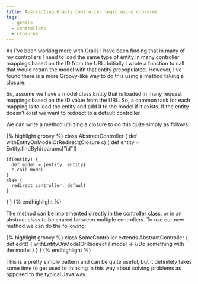 ```yaml
---
title: Abstracting Grails controller logic using closures
tags:
  - grails
  - controllers
  - closures
---
```


As I've been working more with Grails I have been finding that in many of my controllers
I need to load the same type of entity in many controller mappings based on the ID
from the URL. Initially I wrote a function to call that would return the model with
that entity prepopulated. However, I've found there is a more Groovy-like way to do
this using a method taking a closure.

So, assume we have a model class Entity that is loaded in many request mappings based
on the ID value from the URL. So, a common task for each mapping is to load the entity
and add it to the model if it exists. If the entity doesn't exist we want to redirect
to a default controller.

We can write a method utilizing a closure to do this quite simply as follows:

{% highlight groovy %}
class AbstractController {
  def withEntityOnModelOrRedirect(Closure c) {
    def entity = Entity.findById(params["id"])

    if(entity) {
      def model = [entity: entity]
      c.call model
    }
    else {
      redirect controller: default
    }
  }
}
{% endhighlight %}

The method can be implemented directly in the controller class, or in an abstract
class to be shared between multiple controllers. To use our new method we can do
the following:

{% highlight groovy %}
class SomeController extends AbstractController {
  def edit() {
    withEntityOnModelOrRedirect { model ->
        //Do something with the model
    }
  }
}
{% endhighlight %}

This is a pretty simple pattern and can be quite useful, but it definitely takes
some time to get used to thinking in this way about solving problems as opposed
to the typical Java way.
